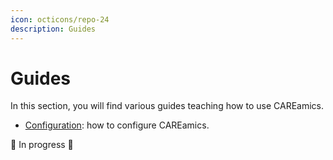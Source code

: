 ```yaml
---
icon: octicons/repo-24
description: Guides
---
```


# Guides

In this section, you will find various guides teaching how to use CAREamics.

- [Configuration](configuration/configuration.md): how to configure CAREamics.

:construction: In progress :construction:
